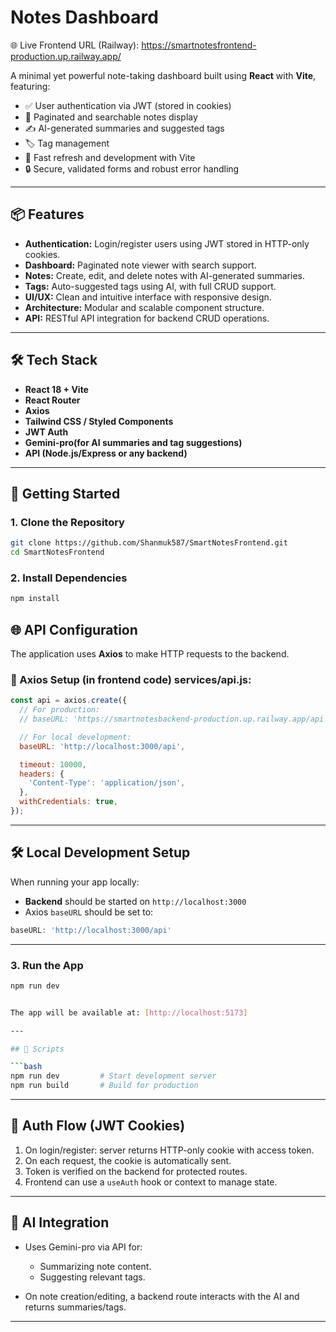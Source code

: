 # Notes Dashboard

  🌐 Live Frontend URL (Railway):
  https://smartnotesfrontend-production.up.railway.app/  
  
A minimal yet powerful note-taking dashboard built using **React** with **Vite**, featuring:

* ✅ User authentication via JWT (stored in cookies)
* 📄 Paginated and searchable notes display
* ✍️ AI-generated summaries and suggested tags
* 🏷️ Tag management
* 🚀 Fast refresh and development with Vite
* 🔒 Secure, validated forms and robust error handling

---

## 📦 Features

* **Authentication:** Login/register users using JWT stored in HTTP-only cookies.
* **Dashboard:** Paginated note viewer with search support.
* **Notes:** Create, edit, and delete notes with AI-generated summaries.
* **Tags:** Auto-suggested tags using AI, with full CRUD support.
* **UI/UX:** Clean and intuitive interface with responsive design.
* **Architecture:** Modular and scalable component structure.
* **API:** RESTful API integration for backend CRUD operations.

---

## 🛠️ Tech Stack

* **React 18 + Vite**
* **React Router**
* **Axios**
* **Tailwind CSS / Styled Components**
* **JWT Auth**
* **Gemini-pro(for AI summaries and tag suggestions)**
* **API (Node.js/Express or any backend)**

---

## 🚀 Getting Started

### 1. Clone the Repository

```bash
git clone https://github.com/Shanmuk587/SmartNotesFrontend.git
cd SmartNotesFrontend
```

### 2. Install Dependencies

```bash
npm install
```


  ## 🌐 API Configuration

The application uses **Axios** to make HTTP requests to the backend.

### 🔧 Axios Setup (in frontend code) services/api.js:

```js
const api = axios.create({
  // For production:
  // baseURL: 'https://smartnotesbackend-production.up.railway.app/api',

  // For local development:
  baseURL: 'http://localhost:3000/api',

  timeout: 10000,
  headers: {
    'Content-Type': 'application/json',
  },
  withCredentials: true,
});
```

---

## 🛠️ Local Development Setup

When running your app locally:

* **Backend** should be started on `http://localhost:3000`
* Axios `baseURL` should be set to:

```js
baseURL: 'http://localhost:3000/api'
```

---
### 3. Run the App

```bash
npm run dev


The app will be available at: [http://localhost:5173]

---

## 📌 Scripts

```bash
npm run dev         # Start development server
npm run build       # Build for production
```

---

## 🔐 Auth Flow (JWT Cookies)

1. On login/register: server returns HTTP-only cookie with access token.
2. On each request, the cookie is automatically sent.
3. Token is verified on the backend for protected routes.
4. Frontend can use a `useAuth` hook or context to manage state.

---

## 🧠 AI Integration

* Uses Gemini-pro via API for:

  * Summarizing note content.
  * Suggesting relevant tags.
* On note creation/editing, a backend route interacts with the AI and returns summaries/tags.

---
